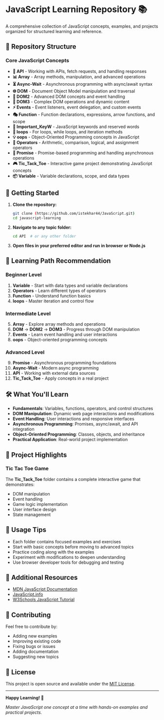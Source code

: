 # JavaScript Learning Repository 📚

A comprehensive collection of JavaScript concepts, examples, and projects organized for structured learning and reference.

## 📁 Repository Structure

### Core JavaScript Concepts

- **🔧 API** - Working with APIs, fetch requests, and handling responses
- **📊 Array** - Array methods, manipulation, and advanced operations
- **⏳ Async-Wait** - Asynchronous programming with async/await syntax
- **🌐 DOM** - Document Object Model manipulation and traversal
- **🎯 DOM2** - Advanced DOM concepts and event handling
- **🔄 DOM3** - Complex DOM operations and dynamic content
- **⚡ Events** - Event listeners, event delegation, and custom events
- **🎭 Function** - Function declarations, expressions, arrow functions, and scope
- **🔑 Important_KeyW** - JavaScript keywords and reserved words
- **🔄 loops** - For loops, while loops, and iteration methods
- **💡 oops** - Object-Oriented Programming concepts in JavaScript
- **🧮 Operators** - Arithmetic, comparison, logical, and assignment operators
- **🤝 Promise** - Promise-based programming and handling asynchronous operations
- **🎮 Tic_Tack_Toe** - Interactive game project demonstrating JavaScript concepts
- **📦 Variable** - Variable declarations, scope, and data types

## 🚀 Getting Started

1. **Clone the repository:**
   ```bash
   git clone (https://github.com/istekhar44/JavaScript.git)
   cd javascript-learning
   ```

2. **Navigate to any topic folder:**
   ```bash
   cd API  # or any other folder
   ```

3. **Open files in your preferred editor and run in browser or Node.js**

## 📖 Learning Path Recommendation

### Beginner Level
1. **Variable** - Start with data types and variable declarations
2. **Operators** - Learn different types of operators
3. **Function** - Understand function basics
4. **loops** - Master iteration and control flow

### Intermediate Level
5. **Array** - Explore array methods and operations
6. **DOM** → **DOM2** → **DOM3** - Progress through DOM manipulation
7. **Events** - Learn event handling and user interactions
8. **oops** - Object-oriented programming concepts

### Advanced Level
9. **Promise** - Asynchronous programming foundations
10. **Async-Wait** - Modern async programming
11. **API** - Working with external data sources
12. **Tic_Tack_Toe** - Apply concepts in a real project

## 🛠️ What You'll Learn

- **Fundamentals**: Variables, functions, operators, and control structures
- **DOM Manipulation**: Dynamic web page interactions and modifications
- **Event Handling**: User interactions and responsive interfaces
- **Asynchronous Programming**: Promises, async/await, and API integration
- **Object-Oriented Programming**: Classes, objects, and inheritance
- **Practical Application**: Real-world project implementation

## 🎯 Project Highlights

### Tic Tac Toe Game
The **Tic_Tack_Toe** folder contains a complete interactive game that demonstrates:
- DOM manipulation
- Event handling
- Game logic implementation
- User interface design
- State management

## 📝 Usage Tips

- Each folder contains focused examples and exercises
- Start with basic concepts before moving to advanced topics
- Practice coding along with the examples
- Experiment with modifications to deepen understanding
- Use browser developer tools for debugging and testing

## 🔗 Additional Resources

- [MDN JavaScript Documentation](https://developer.mozilla.org/en-US/docs/Web/JavaScript)
- [JavaScript.info](https://javascript.info/)
- [W3Schools JavaScript Tutorial](https://www.w3schools.com/js/)

## 🤝 Contributing

Feel free to contribute by:
- Adding new examples
- Improving existing code
- Fixing bugs or issues
- Adding documentation
- Suggesting new topics

## 📄 License

This project is open source and available under the [MIT License](LICENSE).

---

**Happy Learning! 🎉**

*Master JavaScript one concept at a time with hands-on examples and practical projects.*